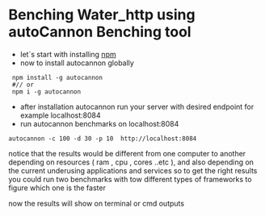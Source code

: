 
# Benching Water_http using autoCannon Benching tool

- let`s start with installing [npm](https://nodejs.org/en/download/package-manager)
- now to install autocannon globally 
```shell
 npm install -g autocannon
 #// or 
 npm i -g autocannon
```
- after installation autocannon run your server with desired endpoint
for example localhost:8084
- run autocannon benchmarks on localhost:8084
```shell
autocannon -c 100 -d 30 -p 10  http://localhost:8084
```
notice that the results would be different from one computer to another 
depending on resources ( ram , cpu , cores ..etc ),
and also depending on the current underusing applications and services
so to get the right results you could 
run two benchmarks with tow different types of frameworks
to figure which one is the faster


now the results will show on terminal or cmd outputs